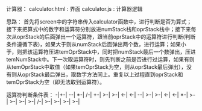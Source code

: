 计算器：
calculator.html : 界面
calculator.js : 计算器逻辑

思路：
首先将screen中的字符串传入calculator函数中，进行判断是否为算式；接下来把算式中的数字和运算符分别放进numStack栈和oprStack栈中；接下来每次从oprStack的后面弹出一个运算符，跟当前oprStack中的运算符进行判断(判断条件遵循下表)，如果大于则从numStack后面弹出两个数，进行运算；如果小于，则把该运算符压进temOprStack中，同时把numStack最后一个数弹出，压进temNumStack中。下一次取运算符时，则先判断之前是否进行过运算，如果有则从temOprStack中取值（如果temOprStack为空，则从oprStack最后弹出），没有则从oprStack最后弹出，取数字方法同上。重复以上过程直到oprStack和temOprStack为空（即无法取到运算符）。


运算符判断条件表：
  -|\+-| \--| \*-| /-|
\+-| >-| >-| <-| <-|
\--| >-| >-| <-| <-|
\*-| >-| >-| >-| >-|
/-| >-| >-| >-| >-|
